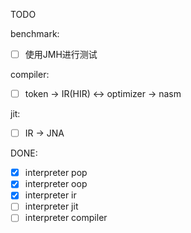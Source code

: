 TODO

benchmark:

- [ ] 使用JMH进行测试

compiler:

- [ ] token -> IR(HIR) <-> optimizer -> nasm

jit:

- [ ] IR -> JNA


DONE:

- [x] interpreter pop
- [x] interpreter oop
- [x] interpreter ir
- [ ] interpreter jit
- [ ] interpreter compiler
